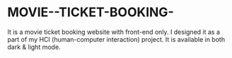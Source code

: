 # MOVIE--TICKET-BOOKING-
It is a movie ticket booking website with front-end only. I designed it as a part of my HCI (human-computer interaction) project. It is available in both dark &amp; light mode.
